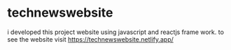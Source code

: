 # technewswebsite
 i developed this project website using javascript and reactjs frame work. to see the website visit https://technewswebsite.netlify.app/

